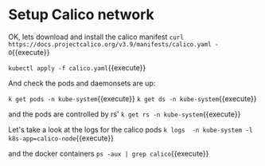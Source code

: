 # Setup Calico network

OK, lets download and install the calico manifest
`curl https://docs.projectcalico.org/v3.9/manifests/calico.yaml -O`{{execute}}

`kubectl apply -f calico.yaml`{{execute}}

And check the pods and daemonsets are up:

`k get pods -n kube-system`{{execute}}
`k get ds -n kube-system`{{execute}}

and the pods are controlled by rs'
`k get rs -n kube-system`{{execute}}

Let's take a look at the logs for the calico pods
`k logs  -n kube-system -l k8s-app=calico-node`{{execute}}

and the docker containers
`ps -aux | grep calico`{{execute}}





